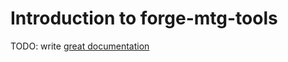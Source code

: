 # Introduction to forge-mtg-tools

TODO: write [great documentation](http://jacobian.org/writing/what-to-write/)
